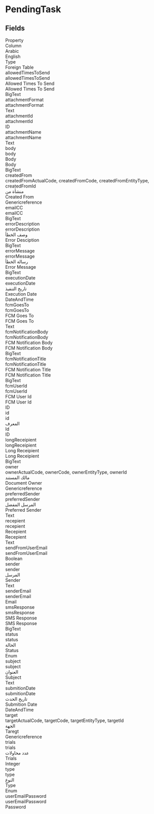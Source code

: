 # PendingTask

<ContentFilter/>

<div class='searchable'>

## Fields

<div class="row header-row">
<div class="cell">Property</div>
<div class="cell">Column</div>
<div class="cell">Arabic</div>
<div class="cell">English</div>
<div class="cell">Type</div>
<div class="cell">Foreign Table</div>
</div><div class="row searchable" id="allowedTimesToSend">
<div class="cell" data-label="Property">allowedTimesToSend</div>
<div class="cell" data-label="Column">allowedTimesToSend</div>
<div class="cell" data-label="Arabic">Allowed Times To Send</div>
<div class="cell" data-label="English">Allowed Times To Send</div>
<div class="cell" data-label="Type">BigText</div>

</div>

<div class="row searchable" id="attachmentFormat">
<div class="cell" data-label="Property">attachmentFormat</div>
<div class="cell" data-label="Column">attachmentFormat</div>
<div class="cell" data-label="Arabic"></div>
<div class="cell" data-label="English"></div>
<div class="cell" data-label="Type">Text</div>

</div>

<div class="row searchable" id="attachmentId">
<div class="cell" data-label="Property">attachmentId</div>
<div class="cell" data-label="Column">attachmentId</div>
<div class="cell" data-label="Arabic"></div>
<div class="cell" data-label="English"></div>
<div class="cell" data-label="Type">ID</div>

</div>

<div class="row searchable" id="attachmentName">
<div class="cell" data-label="Property">attachmentName</div>
<div class="cell" data-label="Column">attachmentName</div>
<div class="cell" data-label="Arabic"></div>
<div class="cell" data-label="English"></div>
<div class="cell" data-label="Type">Text</div>

</div>

<div class="row searchable" id="body">
<div class="cell" data-label="Property">body</div>
<div class="cell" data-label="Column">body</div>
<div class="cell" data-label="Arabic">Body</div>
<div class="cell" data-label="English">Body</div>
<div class="cell" data-label="Type">BigText</div>

</div>

<div class="row searchable" id="createdFrom">
<div class="cell" data-label="Property">createdFrom</div>
<div class="cell gen-ref-column" data-label="Column">createdFromActualCode,  createdFromCode,  createdFromEntityType,  createdFromId</div>
<div class="cell" data-label="Arabic">منشأة من</div>
<div class="cell" data-label="English">Created From</div>
<div class="cell" data-label="Type">Genericreference</div>

</div>

<div class="row searchable" id="emailCC">
<div class="cell" data-label="Property">emailCC</div>
<div class="cell" data-label="Column">emailCC</div>
<div class="cell" data-label="Arabic"></div>
<div class="cell" data-label="English"></div>
<div class="cell" data-label="Type">BigText</div>

</div>

<div class="row searchable" id="errorDescription">
<div class="cell" data-label="Property">errorDescription</div>
<div class="cell" data-label="Column">errorDescription</div>
<div class="cell" data-label="Arabic">وصف الخطأ</div>
<div class="cell" data-label="English">Error Desciption</div>
<div class="cell" data-label="Type">BigText</div>

</div>

<div class="row searchable" id="errorMessage">
<div class="cell" data-label="Property">errorMessage</div>
<div class="cell" data-label="Column">errorMessage</div>
<div class="cell" data-label="Arabic">رسالة الخطأ</div>
<div class="cell" data-label="English">Error Message</div>
<div class="cell" data-label="Type">BigText</div>

</div>

<div class="row searchable" id="executionDate">
<div class="cell" data-label="Property">executionDate</div>
<div class="cell" data-label="Column">executionDate</div>
<div class="cell" data-label="Arabic">تاريخ التنفيذ</div>
<div class="cell" data-label="English">Execution Date</div>
<div class="cell" data-label="Type">DateAndTime</div>

</div>

<div class="row searchable" id="fcmGoesTo">
<div class="cell" data-label="Property">fcmGoesTo</div>
<div class="cell" data-label="Column">fcmGoesTo</div>
<div class="cell" data-label="Arabic">FCM Goes To</div>
<div class="cell" data-label="English">FCM Goes To</div>
<div class="cell" data-label="Type">Text</div>

</div>

<div class="row searchable" id="fcmNotificationBody">
<div class="cell" data-label="Property">fcmNotificationBody</div>
<div class="cell" data-label="Column">fcmNotificationBody</div>
<div class="cell" data-label="Arabic">FCM Notification Body</div>
<div class="cell" data-label="English">FCM Notification Body</div>
<div class="cell" data-label="Type">BigText</div>

</div>

<div class="row searchable" id="fcmNotificationTitle">
<div class="cell" data-label="Property">fcmNotificationTitle</div>
<div class="cell" data-label="Column">fcmNotificationTitle</div>
<div class="cell" data-label="Arabic">FCM Notification Title</div>
<div class="cell" data-label="English">FCM Notification Title</div>
<div class="cell" data-label="Type">BigText</div>

</div>

<div class="row searchable" id="fcmUserId">
<div class="cell" data-label="Property">fcmUserId</div>
<div class="cell" data-label="Column">fcmUserId</div>
<div class="cell" data-label="Arabic">FCM User Id</div>
<div class="cell" data-label="English">FCM User Id</div>
<div class="cell" data-label="Type">ID</div>

</div>

<div class="row searchable" id="id">
<div class="cell" data-label="Property">id</div>
<div class="cell" data-label="Column">id</div>
<div class="cell" data-label="Arabic">المعرف</div>
<div class="cell" data-label="English">Id</div>
<div class="cell" data-label="Type">ID</div>

</div>

<div class="row searchable" id="longReceipient">
<div class="cell" data-label="Property">longReceipient</div>
<div class="cell" data-label="Column">longReceipient</div>
<div class="cell" data-label="Arabic">Long Receipient</div>
<div class="cell" data-label="English">Long Receipient</div>
<div class="cell" data-label="Type">BigText</div>

</div>

<div class="row searchable" id="owner">
<div class="cell" data-label="Property">owner</div>
<div class="cell gen-ref-column" data-label="Column">ownerActualCode,  ownerCode,  ownerEntityType,  ownerId</div>
<div class="cell" data-label="Arabic"> مالك المستند</div>
<div class="cell" data-label="English"> Document Owner</div>
<div class="cell" data-label="Type">Genericreference</div>

</div>

<div class="row searchable" id="preferredSender">
<div class="cell" data-label="Property">preferredSender</div>
<div class="cell" data-label="Column">preferredSender</div>
<div class="cell" data-label="Arabic">المرسل المفضل</div>
<div class="cell" data-label="English">Preferred Sender</div>
<div class="cell" data-label="Type">Text</div>

</div>

<div class="row searchable" id="recepient">
<div class="cell" data-label="Property">recepient</div>
<div class="cell" data-label="Column">recepient</div>
<div class="cell" data-label="Arabic">Recepient</div>
<div class="cell" data-label="English">Recepient</div>
<div class="cell" data-label="Type">Text</div>

</div>

<div class="row searchable" id="sendFromUserEmail">
<div class="cell" data-label="Property">sendFromUserEmail</div>
<div class="cell" data-label="Column">sendFromUserEmail</div>
<div class="cell" data-label="Arabic"></div>
<div class="cell" data-label="English"></div>
<div class="cell" data-label="Type">Boolean</div>

</div>

<div class="row searchable" id="sender">
<div class="cell" data-label="Property">sender</div>
<div class="cell" data-label="Column">sender</div>
<div class="cell" data-label="Arabic">المرسل</div>
<div class="cell" data-label="English">Sender</div>
<div class="cell" data-label="Type">Text</div>

</div>

<div class="row searchable" id="senderEmail">
<div class="cell" data-label="Property">senderEmail</div>
<div class="cell" data-label="Column">senderEmail</div>
<div class="cell" data-label="Arabic"></div>
<div class="cell" data-label="English"></div>
<div class="cell" data-label="Type">Email</div>

</div>

<div class="row searchable" id="smsResponse">
<div class="cell" data-label="Property">smsResponse</div>
<div class="cell" data-label="Column">smsResponse</div>
<div class="cell" data-label="Arabic">SMS Response</div>
<div class="cell" data-label="English">SMS Response</div>
<div class="cell" data-label="Type">BigText</div>

</div>

<div class="row searchable" id="status">
<div class="cell" data-label="Property">status</div>
<div class="cell" data-label="Column">status</div>
<div class="cell" data-label="Arabic">الحالة</div>
<div class="cell" data-label="English">Status</div>
<div class="cell" data-label="Type">Enum</div>

</div>

<div class="row searchable" id="subject">
<div class="cell" data-label="Property">subject</div>
<div class="cell" data-label="Column">subject</div>
<div class="cell" data-label="Arabic">العنوان</div>
<div class="cell" data-label="English">Subject</div>
<div class="cell" data-label="Type">Text</div>

</div>

<div class="row searchable" id="submitionDate">
<div class="cell" data-label="Property">submitionDate</div>
<div class="cell" data-label="Column">submitionDate</div>
<div class="cell" data-label="Arabic">تاريخ الحدث</div>
<div class="cell" data-label="English">Submition Date</div>
<div class="cell" data-label="Type">DateAndTime</div>

</div>

<div class="row searchable" id="target">
<div class="cell" data-label="Property">target</div>
<div class="cell gen-ref-column" data-label="Column">targetActualCode,  targetCode,  targetEntityType,  targetId</div>
<div class="cell" data-label="Arabic">الجهة</div>
<div class="cell" data-label="English">Taregt</div>
<div class="cell" data-label="Type">Genericreference</div>

</div>

<div class="row searchable" id="trials">
<div class="cell" data-label="Property">trials</div>
<div class="cell" data-label="Column">trials</div>
<div class="cell" data-label="Arabic">عدد محاولات</div>
<div class="cell" data-label="English">Trials</div>
<div class="cell" data-label="Type">Integer</div>

</div>

<div class="row searchable" id="type">
<div class="cell" data-label="Property">type</div>
<div class="cell" data-label="Column">type</div>
<div class="cell" data-label="Arabic">النوع</div>
<div class="cell" data-label="English">Type</div>
<div class="cell" data-label="Type">Enum</div>

</div>

<div class="row searchable" id="userEmailPassword">
<div class="cell" data-label="Property">userEmailPassword</div>
<div class="cell" data-label="Column">userEmailPassword</div>
<div class="cell" data-label="Arabic"></div>
<div class="cell" data-label="English"></div>
<div class="cell" data-label="Type">Password</div>

</div>


</div>

